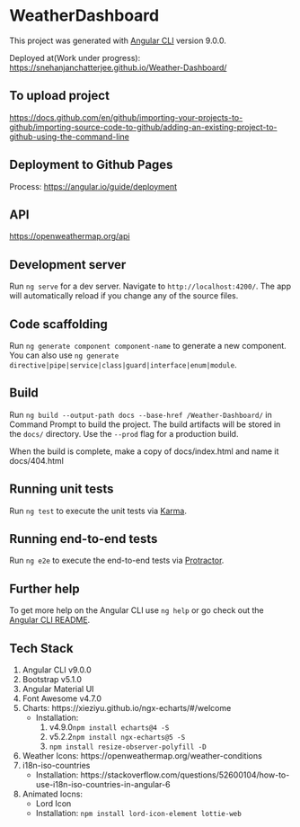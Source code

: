 # WeatherDashboard

This project was generated with [Angular CLI](https://github.com/angular/angular-cli) version 9.0.0.

Deployed at(Work under progress): https://snehanjanchatterjee.github.io/Weather-Dashboard/

## To upload project

https://docs.github.com/en/github/importing-your-projects-to-github/importing-source-code-to-github/adding-an-existing-project-to-github-using-the-command-line

## Deployment to Github Pages

Process: https://angular.io/guide/deployment

## API

https://openweathermap.org/api

## Development server

Run `ng serve` for a dev server. Navigate to `http://localhost:4200/`. The app will automatically reload if you change any of the source files.

## Code scaffolding

Run `ng generate component component-name` to generate a new component. You can also use `ng generate directive|pipe|service|class|guard|interface|enum|module`.

## Build

<!-- Run `ng build` to build the project. The build artifacts will be stored in the `dist/` directory. Use the `--prod` flag for a production build. -->

Run `ng build --output-path docs --base-href /Weather-Dashboard/` in Command Prompt to build the project. The build artifacts will be stored in the `docs/` directory. Use the `--prod` flag for a production build.

When the build is complete, make a copy of docs/index.html and name it docs/404.html

## Running unit tests

Run `ng test` to execute the unit tests via [Karma](https://karma-runner.github.io).

## Running end-to-end tests

Run `ng e2e` to execute the end-to-end tests via [Protractor](http://www.protractortest.org/).

## Further help

To get more help on the Angular CLI use `ng help` or go check out the [Angular CLI README](https://github.com/angular/angular-cli/blob/master/README.md).

## Tech Stack

<ol>
    <li> Angular CLI v9.0.0 </li>
    <li> Bootstrap v5.1.0 </li>
    <li> Angular Material UI </li>
    <li> Font Awesome v4.7.0 </li>
    <li> Charts: https://xieziyu.github.io/ngx-echarts/#/welcome 
        <ul>
            <li>Installation:
                <ol>
                    <li>v4.9.0<code>npm install echarts@4 -S</code></li>
                    <li>v5.2.2<code>npm install ngx-echarts@5 -S</code></li>
                    <li><code>npm install resize-observer-polyfill -D</code></li>
                </ol>
            </li>
        </ul>
    </li>
    <li> Weather Icons: https://openweathermap.org/weather-conditions </li>
    <li> i18n-iso-countries
        <ul>
            <li>Installation: https://stackoverflow.com/questions/52600104/how-to-use-i18n-iso-countries-in-angular-6 </li>
        </ul>
    </li>
    <li> Animated Iocns:
        <ul>
            <li>Lord Icon</li>
            <li>Installation: <code>npm install lord-icon-element lottie-web</code>
        </ul>
    </li>
</ol>
